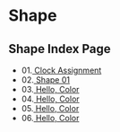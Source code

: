 # Shape

## Shape Index Page
- 01.[ Clock Assignment ](clock/)
- 02.[ Shape 01 ](P.2.0.01/)
- 03.[ Hello, Color](P.2.0.02/)
- 04.[ Hello, Color](P.2.1.1.01/)
- 05.[ Hello, Color](P.2.1.1.02/)
- 06.[ Hello, Color](P.2.1.1.020/)
